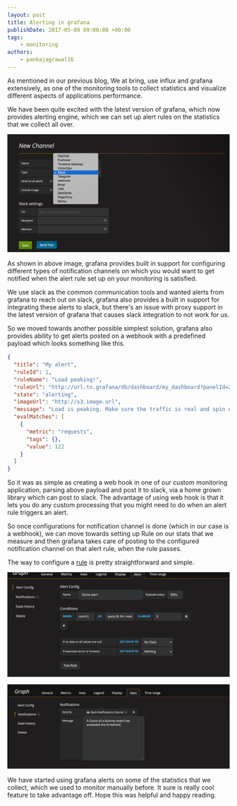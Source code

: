 ```yaml
---
layout: post
title: Alerting in grafana
publishDate: 2017-05-09 09:00:00 +00:00
tags: 
    - monitoring
authors:
    - pankajagrawal16
---
```


As mentioned in our previous blog, We at bring, use influx and grafana extensively, as one of the monitoring tools to collect statistics and visualize different aspects of applications performance.

We have been quite excited with the latest version of grafana, which now provides alerting engine, which we can set up alert rules on the statistics that we collect all over. 

![](images/grafana-notification-channels.png)

As shown in above image, grafana provides built in support for configuring different types of notification channels on which you would want to get notified when the alert rule set up on your monitoring is satisfied.

We use slack as the common communication tools and wanted alerts from grafana to reach out on slack, grafana also provides a built in support for integrating these alerts to slack, but there's an issue with proxy support in the latest version of grafana that causes slack integration to not work for us.

So we moved towards another possible simplest solution, grafana also provides ability to get alerts posted on a webhook with a predefined payload which looks something like this.

```json
{
  "title": "My alert",
  "ruleId": 1,
  "ruleName": "Load peaking!",
  "ruleUrl": "http://url.to.grafana/db/dashboard/my_dashboard?panelId=2",
  "state": "alerting",
  "imageUrl": "http://s3.image.url",
  "message": "Load is peaking. Make sure the traffic is real and spin up more webfronts",
  "evalMatches": [
    {
      "metric": "requests",
      "tags": {},
      "value": 122
    }
  ]
}
```

So it was as simple as creating a web hook in one of our custom monitoring application,  parsing above payload and post it to slack, via a home grown library which can post to slack. The advantage of using web hook is that it lets you do any custom processing that you might need to do when an alert rule triggers an alert.

So once configurations for notification channel is done (which in our case is a webhook), we can move towards setting up Rule on our stats that we measure and then grafana takes care of posting to the configured notification channel on that alert rule, when the rule passes.

The way to configure a [rule](http://docs.grafana.org/alerting/rules/) is pretty straightforward and simple. 

![](images/configure-grafana-alert.png)

![](images/configure-notification-channel-on-alert.png)

We have started using grafana alerts on some of the statistics that we collect, which we used to monitor manually before. It sure is really cool feature to take advantage off. Hope this was helpful and happy reading.


